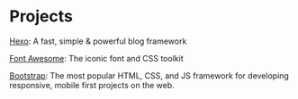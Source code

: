 # Projects
[Hexo](https://hexo.io/?target=_blank): A fast, simple & powerful blog framework

[Font Awesome](http://fontawesome.io/?target=_blank): The iconic font and CSS toolkit

[Bootstrap](http://getbootstrap.com/?target=_blank): The most popular HTML, CSS, and JS framework for developing responsive, mobile first projects on the web.